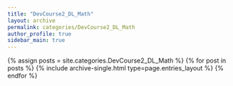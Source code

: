 ```yaml
---
title: "DevCourse2_DL_Math"
layout: archive
permalink: categories/DevCourse2_DL_Math
author_profile: true
sidebar_main: true
---
```



{% assign posts = site.categories.DevCourse2_DL_Math %}
{% for post in posts %} {% include archive-single.html type=page.entries_layout %} {% endfor %}